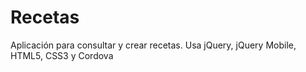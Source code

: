 Recetas
=======

Aplicación para consultar y crear recetas. Usa jQuery, jQuery Mobile, HTML5, CSS3 y Cordova
